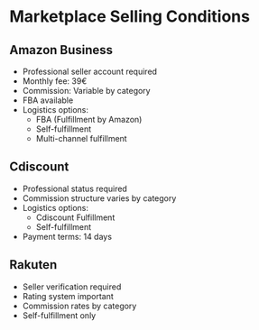 # Marketplace Selling Conditions

## Amazon Business
- Professional seller account required
- Monthly fee: 39€
- Commission: Variable by category
- FBA available
- Logistics options:
  - FBA (Fulfillment by Amazon)
  - Self-fulfillment
  - Multi-channel fulfillment

## Cdiscount
- Professional status required
- Commission structure varies by category
- Logistics options:
  - Cdiscount Fulfillment
  - Self-fulfillment
- Payment terms: 14 days

## Rakuten
- Seller verification required
- Rating system important
- Commission rates by category
- Self-fulfillment only 